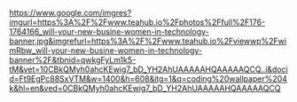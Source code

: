 https://www.google.com/imgres?imgurl=https%3A%2F%2Fwww.teahub.io%2Fphotos%2Ffull%2F176-1764166_will-your-new-busine-women-in-technology-banner.jpg&imgrefurl=https%3A%2F%2Fwww.teahub.io%2Fviewwp%2FwimRbw_will-your-new-busine-women-in-technology-banner%2F&tbnid=qwkgFyLm1k5-tM&vet=10CBkQMyh0ahcKEwig7_bD_YH2AhUAAAAAHQAAAAAQCQ..i&docid=Ft9EgPc88SxVTM&w=1400&h=608&itg=1&q=coding%20wallpaper%204k&hl=en&ved=0CBkQMyh0ahcKEwig7_bD_YH2AhUAAAAAHQAAAAAQCQ
